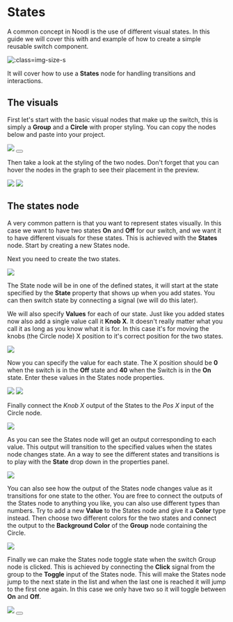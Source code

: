 # States

A common concept in Noodl is the use of different visual states. In this guide we will cover this with and example of how to create a simple reusable switch component.

![](switch/switch.gif ':class=img-size-s')

It will cover how to use a **States** node for handling transitions and interactions. 

## The visuals
First let's start with the basic visual nodes that make up the switch, this is simply a **Group** and a **Circle** with proper styling. You can copy the nodes below and paste into your project.

<div class="ndl-images">
    <img src="/guides/switch/switch-nodes.png" class="ndl-image med"></img>
    <button class="ndl-copy-nodes-button" onClick='copyJsonToClipboard({"nodes":[{"id":"a4ace8fb-60a2-f8e0-f545-ba01235c9949","type":"Group","x":80.54913581321142,"y":69.29866004702447,"parameters":{"backgroundColor":"#FFFFFF","padding":{}},"ports":[],"children":[{"id":"c648be6b-9a6c-1be5-277d-7b1cd053a799","type":"Group","x":100.54913581321142,"y":115.29866004702447,"parameters":{"resize":{"pinLeft":false,"pinRight":false,"pinTop":true,"pinBottom":false,"pinHCenter":true,"pinVCenter":false,"sizeWidth":true,"sizeHeight":true,"width":{"value":80,"unit":"px"},"height":{"value":40,"unit":"px"}},"borderRadius":20,"margin":{"marginTop":{"value":20,"unit":"px"}},"padding":{},"backgroundColor":"#F0F0F0"},"ports":[],"children":[{"id":"4846627c-af2a-042a-dfdf-7a2ef905f07a","type":"Circle","x":120.54913581321142,"y":161.29866004702447,"parameters":{"resize":{"pinLeft":true,"pinRight":false,"pinTop":true,"pinBottom":false,"pinHCenter":false,"pinVCenter":false,"sizeWidth":true,"sizeHeight":false,"width":{"value":40,"unit":"px"}},"fillColor":"#E8E8E8","strokeEnabled":true,"strokeWidth":2,"strokeColor":"#454545"},"ports":[],"children":[]}]}]}],"connections":[]})'></button>
</div>

Then take a look at the styling of the two nodes. Don't forget that you can hover the nodes in the graph to see their placement in the preview.

<div class="ndl-images">
    <img src="/guides/switch/style-props1.png" class="ndl-image small"></img>
    <img src="/guides/switch/style-props2.png" class="ndl-image small"></img>
</div>

## The states node
A very common pattern is that you want to represent states visually. In this case we want to have two states **On** and **Off** for our switch, and we want it to have different visuals for these states. This is achieved with the **States** node. Start by creating a new States node.

Next you need to create the two states.

<div class="ndl-images">
    <img src="/guides/switch/create-states.gif" class="ndl-image med"></img>
</div>

The State node will be in one of the defined states, it will start at the state specified by the **State** property that shows up when you add states. You can then switch state by connecting a signal (we will do this later).

We will also specify **Values** for each of our state. Just like you added states now also add a single value call it **Knob X**. It doesn't really matter what you call it as long as you know what it is for. In this case it's for moving the knobs (the Circle node) X position to it's correct position for the two states.

<div class="ndl-images">
    <img src="/guides/switch/values-1.png" class="ndl-image med"></img>
</div>

Now you can specify the value for each state. The X position should be **0** when the switch is in the **Off** state and **40** when the Switch is in the **On** state. Enter these values in the States node properties.

<div class="ndl-images">
    <img src="/guides/switch/on-values.png" class="ndl-image med"></img>
    <img src="/guides/switch/off-values.png" class="ndl-image med"></img>
</div>

Finally connect the *Knob X* output of the States to the *Pos X* input of the Circle node. 

<div class="ndl-images">
    <img src="/guides/switch/knob-x-connected.png" class="ndl-image large"></img>
</div>

As you can see the States node will get an output corresponding to each value. This output will transition to the specified values when the states node changes state. An a way to see the different states and transitions is to play with the **State** drop down in the properties panel.

<div class="ndl-images">
    <img src="/guides/switch/change-state.gif" class="ndl-image large"></img>
</div>

You can also see how the output of the States node changes value as it transitions for one state to the other. You are free to connect the outputs of the States node to anything you like, you can also use different types than numbers. Try to add a new **Value** to the States node and give it a **Color** type instead. Then choose two different colors for the two states and connect the output to the **Background Color** of the **Group** node containing the Circle.

<div class="ndl-images">
    <img src="/guides/switch/color-type.png" class="ndl-image med"></img>
</div>

Finally we can make the States node toggle state when the switch Group node is clicked. This is achieved by connecting the **Click** signal from the group to the **Toggle** input of the States node. This will make the States node jump to the next state in the list and when the last one is reached it will jump to the first one again. In this case we only have two so it will toggle between **On** and **Off**.

<div class="ndl-images">
    <img src="/guides/switch/click-toggle.png" class="ndl-image large"></img>
     <button class="ndl-copy-nodes-button" onClick='copyJsonToClipboard({"nodes":[{"id":"c8c55a5e-39ee-a97b-bf4b-ea3e9a1450a0","type":"States","x":-83.83799717887604,"y":114.25835059707853,"parameters":{"states":"On,Off","values":"Knob X,Background Color","type-Background Color":"color","value-On-Background Color":"#BED1BA","value-Off-Background Color":"#E6E6E6","value-Off-Knob X":0,"value-On-Knob X":40,"startState":"Off"},"ports":[],"children":[]},{"id":"b09ad4c4-4751-5431-93bd-08cd0989730d","type":"Group","x":183.12620813498165,"y":48.076321167880366,"parameters":{"backgroundColor":"#FFFFFF","padding":{}},"ports":[],"children":[{"id":"f228fecb-31a9-afee-4941-123903fefdfd","type":"Group","x":203.12620813498165,"y":94.07632116788037,"parameters":{"resize":{"pinLeft":false,"pinRight":false,"pinTop":true,"pinBottom":false,"pinHCenter":true,"pinVCenter":false,"sizeWidth":true,"sizeHeight":true,"width":{"value":80,"unit":"px"},"height":{"value":40,"unit":"px"}},"borderRadius":20,"margin":{"marginTop":{"value":20,"unit":"px"}},"padding":{}},"ports":[],"children":[{"id":"883f1b22-1122-a6d8-bbed-d282972dd14d","type":"Circle","x":223.12620813498165,"y":196.07632116788037,"parameters":{"resize":{"pinLeft":true,"pinRight":false,"pinTop":true,"pinBottom":false,"pinHCenter":false,"pinVCenter":false,"sizeWidth":true,"sizeHeight":false,"width":{"value":40,"unit":"px"}},"fillColor":"#E8E8E8","strokeEnabled":true,"strokeWidth":2,"strokeColor":"#454545"},"ports":[],"children":[]}]}]}],"connections":[{"fromId":"c8c55a5e-39ee-a97b-bf4b-ea3e9a1450a0","fromProperty":"Knob X","toId":"883f1b22-1122-a6d8-bbed-d282972dd14d","toProperty":"transformX"},{"fromId":"c8c55a5e-39ee-a97b-bf4b-ea3e9a1450a0","fromProperty":"Background Color","toId":"f228fecb-31a9-afee-4941-123903fefdfd","toProperty":"backgroundColor"},{"fromId":"f228fecb-31a9-afee-4941-123903fefdfd","fromProperty":"onClick","toId":"c8c55a5e-39ee-a97b-bf4b-ea3e9a1450a0","toProperty":"toggle"}]})'></button>
</div>